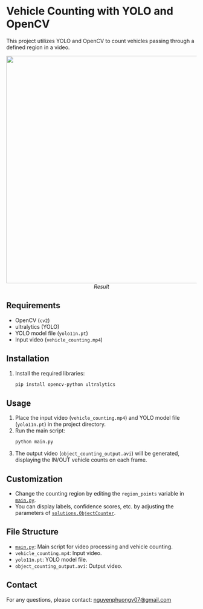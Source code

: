 # Vehicle Counting with YOLO and OpenCV

This project utilizes YOLO and OpenCV to count vehicles passing through a defined region in a video.

<p align="center">
  <img src="output/output.mp4" width=600><br/>
  <i>Result</i>
</p>

## Requirements

- OpenCV (`cv2`)
- ultralytics (YOLO)
- YOLO model file (`yolo11n.pt`)
- Input video (`vehicle_counting.mp4`)

## Installation

1. Install the required libraries:
    ```sh
    pip install opencv-python ultralytics
    ```

## Usage

1. Place the input video (`vehicle_counting.mp4`) and YOLO model file (`yolo11n.pt`) in the project directory.
2. Run the main script:
    ```sh
    python main.py
    ```
3. The output video (`object_counting_output.avi`) will be generated, displaying the IN/OUT vehicle counts on each frame.

## Customization

- Change the counting region by editing the `region_points` variable in [`main.py`](d:\Projects_COMPUTER_VISION\venv\Project_Vehicle_Counting\main.py).
- You can display labels, confidence scores, etc. by adjusting the parameters of [`solutions.ObjectCounter`](d:\Projects_COMPUTER_VISION\venv\Project_Vehicle_Counting\main.py).

## File Structure

- [`main.py`](d:\Projects_COMPUTER_VISION\venv\Project_Vehicle_Counting\main.py): Main script for video processing and vehicle counting.
- `vehicle_counting.mp4`: Input video.
- `yolo11n.pt`: YOLO model file.
- `object_counting_output.avi`: Output video.

## Contact

For any questions, please contact: nguyenphuongv07@gmail.com
